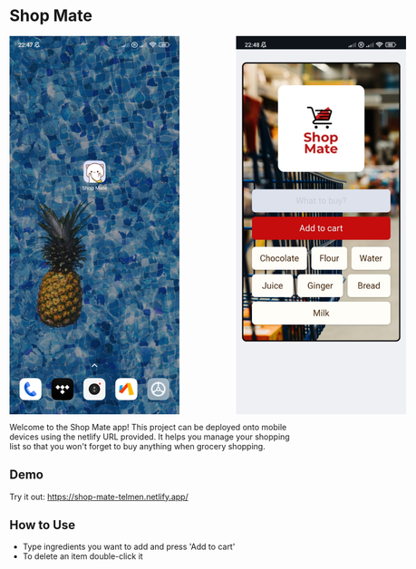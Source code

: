 # Shop Mate

<div style="display: flex;">
    <img src="Screenshot_mobile.jpeg" alt="Project Image" width="300" style="margin-right: 100px;"/>
    <img src="Screenshot_mobile2.jpeg" alt="Project Image" width="300"/>
</div>

 
Welcome to the Shop Mate app! This project can be deployed onto mobile devices using the netlify URL provided.
It helps you manage your shopping list so that you won't forget to buy anything when grocery shopping.

## Demo
Try it out: https://shop-mate-telmen.netlify.app/

## How to Use
- Type ingredients you want to add and press 'Add to cart'
- To delete an item double-click it
